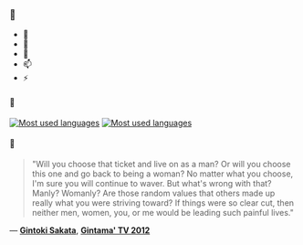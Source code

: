 ### 👋

- 🔭
- 🌱
- 💬
- 📫
- ⚡

#### 🧏

[![Most used languages](https://github-readme-stats-aynah.vercel.app/api/top-langs/?username=aynh&theme=solarized-dark&langs_count=6&layout=compact&hide_title=true)](https://github.com/anuraghazra/github-readme-stats#gh-dark-mode-only)
[![Most used languages](https://github-readme-stats-aynah.vercel.app/api/top-langs/?username=aynh&theme=solarized-light&langs_count=6&layout=compact&hide_title=true)](https://github.com/anuraghazra/github-readme-stats#gh-light-mode-only)

#### 💬

> "Will you choose that ticket and live on as a man? Or will you choose this one and go back to being a woman? No matter what you choose, I'm sure you will continue to waver. But what's wrong with that? Manly? Womanly? Are those random values that others made up really what you were striving toward? If things were so clear cut, then neither men, women, you, or me would be leading such painful lives."

&mdash; [**Gintoki Sakata**](https://myanimelist.net/character.php?q=Gintoki%20Sakata&cat=character), [**Gintama' TV 2012**](https://myanimelist.net/search/all?q=Gintama'%20TV%202012&cat=all)
